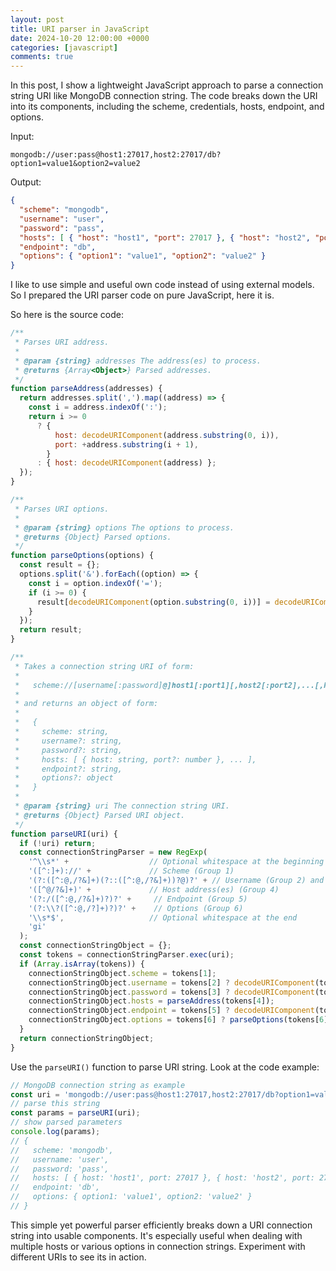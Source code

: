 ```yaml
---
layout: post
title: URI parser in JavaScript
date: 2024-10-20 12:00:00 +0000
categories: [javascript]
comments: true
---
```


In this post, I show a lightweight JavaScript approach to parse a connection string URI like MongoDB connection string. The code breaks down the URI into its components, including the scheme, credentials, hosts, endpoint, and options.

Input:

```
mongodb://user:pass@host1:27017,host2:27017/db?option1=value1&option2=value2
```

Output:

```json
{
  "scheme": "mongodb",
  "username": "user",
  "password": "pass",
  "hosts": [ { "host": "host1", "port": 27017 }, { "host": "host2", "port": 27017 } ],
  "endpoint": "db",
  "options": { "option1": "value1", "option2": "value2" }
}
```

I like to use simple and useful own code instead of using external models. So I prepared the URI parser code on pure JavaScript, here it is.

<!--more-->

So here is the source code:

```js
/**
 * Parses URI address.
 *
 * @param {string} addresses The address(es) to process.
 * @returns {Array<Object>} Parsed addresses.
 */
function parseAddress(addresses) {
  return addresses.split(',').map((address) => {
    const i = address.indexOf(':');
    return i >= 0
      ? {
          host: decodeURIComponent(address.substring(0, i)),
          port: +address.substring(i + 1),
        }
      : { host: decodeURIComponent(address) };
  });
}

/**
 * Parses URI options.
 *
 * @param {string} options The options to process.
 * @returns {Object} Parsed options.
 */
function parseOptions(options) {
  const result = {};
  options.split('&').forEach((option) => {
    const i = option.indexOf('=');
    if (i >= 0) {
      result[decodeURIComponent(option.substring(0, i))] = decodeURIComponent(option.substring(i + 1));
    }
  });
  return result;
}

/**
 * Takes a connection string URI of form:
 *
 *   scheme://[username[:password]@]host1[:port1][,host2[:port2],...[,hostN[:portN]]][/[endpoint]][?options]
 *
 * and returns an object of form:
 *
 *   {
 *     scheme: string,
 *     username?: string,
 *     password?: string,
 *     hosts: [ { host: string, port?: number }, ... ],
 *     endpoint?: string,
 *     options?: object
 *   }
 *
 * @param {string} uri The connection string URI.
 * @returns {Object} Parsed URI object.
 */
function parseURI(uri) {
  if (!uri) return;
  const connectionStringParser = new RegExp(
    '^\\s*' +                  // Optional whitespace at the beginning
    '([^:]+)://' +             // Scheme (Group 1)
    '(?:([^:@,/?&]+)(?::([^:@,/?&]+))?@)?' + // Username (Group 2) and Password (Group 3)
    '([^@/?&]+)' +             // Host address(es) (Group 4)
    '(?:/([^:@,/?&]+)?)?' +     // Endpoint (Group 5)
    '(?:\\?([^:@,/?]+)?)?' +    // Options (Group 6)
    '\\s*$',                   // Optional whitespace at the end
    'gi'
  );
  const connectionStringObject = {};
  const tokens = connectionStringParser.exec(uri);
  if (Array.isArray(tokens)) {
    connectionStringObject.scheme = tokens[1];
    connectionStringObject.username = tokens[2] ? decodeURIComponent(tokens[2]) : tokens[2];
    connectionStringObject.password = tokens[3] ? decodeURIComponent(tokens[3]) : tokens[3];
    connectionStringObject.hosts = parseAddress(tokens[4]);
    connectionStringObject.endpoint = tokens[5] ? decodeURIComponent(tokens[5]) : tokens[5];
    connectionStringObject.options = tokens[6] ? parseOptions(tokens[6]) : tokens[6];
  }
  return connectionStringObject;
}
```

Use the `parseURI()` function to parse URI string. Look at the code example: 

```js
// MongoDB connection string as example
const uri = 'mongodb://user:pass@host1:27017,host2:27017/db?option1=value1&option2=value2';
// parse this string
const params = parseURI(uri);
// show parsed parameters
console.log(params);
// {
//   scheme: 'mongodb',
//   username: 'user',
//   password: 'pass',
//   hosts: [ { host: 'host1', port: 27017 }, { host: 'host2', port: 27017 } ],
//   endpoint: 'db',
//   options: { option1: 'value1', option2: 'value2' }
// }
```

This simple yet powerful parser efficiently breaks down a URI connection string into usable components. It's especially useful when dealing with multiple hosts or various options in connection strings. Experiment with different URIs to see its in action.
